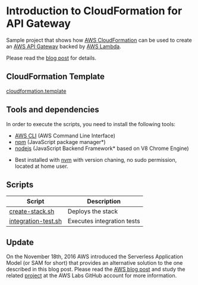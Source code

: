 # Introduction to CloudFormation for API Gateway

Sample project that shows how [AWS CloudFormation](https://aws.amazon.com/cloudformation/) can be
used to create an [AWS API Gateway](https://aws.amazon.com/api-gateway/) backed by [AWS Lambda](https://aws.amazon.com/lambda/).

Please read the [blog post](https://www.jayway.com/2016/08/17/introduction-to-cloudformation-for-api-gateway/) for details.

## CloudFormation Template

[cloudformation.template](cloudformation.template)

## Tools and dependencies

In order to execute the scripts, you need to install the following tools:

- [AWS CLI](https://aws.amazon.com/cli/) (AWS Command Line Interface)
- [npm](https://www.npmjs.com/) (JavaScript package manager*)
- [nodejs](https://nodejs.org/) (JavaScript Backend Framework* based on V8 Chrome Engine)

* Best installed with [nvm](https://github.com/nvm-sh/nvm) with version chaning, no sudo permission, located at home user.

## Scripts

| Script                                                        | Description                |
| ------------------------------------------------------------- | -------------------------- |
| [create-stack.sh](scripts/deploy-stack.sh)                    | Deploys the stack          |
| [integration-test.sh](scripts/integration-test.sh)            | Executes integration tests |

## Update

On the November 18th, 2016 AWS introduced the Serverless Application Model (or SAM for short) that provides an alternative solution to the one described in this blog post. Please read the [AWS blog post](https://aws.amazon.com/blogs/compute/introducing-simplified-serverless-application-deplyoment-and-management/) and study the related [project](https://github.com/awslabs/serverless-application-model/blob/master/README.md) at the AWS Labs GitHub account for more information.
